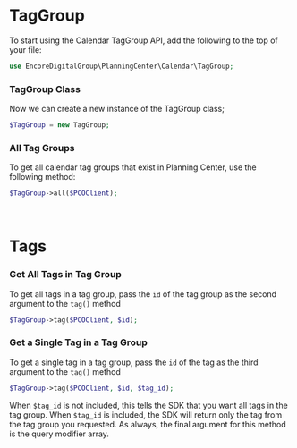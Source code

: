 # TagGroup
To start using the Calendar TagGroup API, add the following to the top of your file:
```php
use EncoreDigitalGroup\PlanningCenter\Calendar\TagGroup;
```
<include from="SnippetLibrary.md" element-id="setupThePcoClient"></include>

### TagGroup Class
Now we can create a new instance of the TagGroup class;
```php
$TagGroup = new TagGroup;
```

### All Tag Groups
To get all calendar tag groups that exist in Planning Center, use the following method:
```php
$TagGroup->all($PCOClient);
```
<br />

# Tags

### Get All Tags in Tag Group
To get all tags in a tag group, pass the ```id``` of the tag group as the second argument to the ```tag()``` method
```php
$TagGroup->tag($PCOClient, $id);
```

### Get a Single Tag in a Tag Group
To get a single tag in a tag group, pass the ```id``` of the tag as the third argument to the ```tag()``` method
```php
$TagGroup->tag($PCOClient, $id, $tag_id);
```
When ```$tag_id``` is not included, this tells the SDK that you want all tags in the tag group. When ```$tag_id``` is included, the SDK will return only the tag from the tag group you requested. As always, the final argument for this method is the query modifier array.
